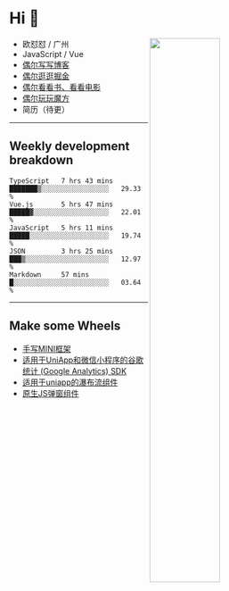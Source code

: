 # Hi 👋

[<img align="right" width="50%" src="https://github-readme-stats.vercel.app/api?username=OUDUIDUI&theme=dark&show_icons=true">](https://metrics.lecoq.io/OUDUIDUI?template=classic&#41;)


-   欧怼怼 / 广州
-   JavaScript / Vue
-   [偶尔写写博客](OUDUIDUI.cn)
-   [偶尔逛逛掘金](https://juejin.cn/user/4309700183594366)
-   [偶尔看看书、看看电影](https://www.yuque.com/books/share/3ee1684b-8e19-4849-b5aa-13d1813ded6d)
-   [偶尔玩玩魔方](https://cubing.com/results/person/2014OUSH01)
-   简历（待更）

---

##  Weekly development breakdown

<!--START_SECTION:waka-->
```text
TypeScript   7 hrs 43 mins   ███████▒░░░░░░░░░░░░░░░░░   29.33 % 
Vue.js       5 hrs 47 mins   █████▓░░░░░░░░░░░░░░░░░░░   22.01 % 
JavaScript   5 hrs 11 mins   █████░░░░░░░░░░░░░░░░░░░░   19.74 % 
JSON         3 hrs 25 mins   ███▒░░░░░░░░░░░░░░░░░░░░░   12.97 % 
Markdown     57 mins         █░░░░░░░░░░░░░░░░░░░░░░░░   03.64 % 
```
<!--END_SECTION:waka-->



---

##  Make some Wheels

- [手写MINI框架](https://github.com/OUDUIDUI/mini)
- [适用于UniApp和微信小程序的谷歌统计 (Google Analytics) SDK](https://github.com/OUDUIDUI/ga-tracker)
- [适用于uniapp的瀑布流组件](https://github.com/OUDUIDUI/uniapp_waterfalls_flow)
- [原生JS弹窗组件](https://github.com/OUDUIDUI/notice-kit)


